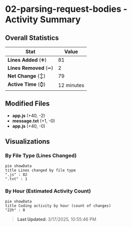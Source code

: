 # 02-parsing-request-bodies - Activity Summary 

## Overall Statistics

| Stat                   | Value                                                             |
| ---------------------- | ----------------------------------------------------------------- |
| **Lines Added** (➕)   | 81                                          |
| **Lines Removed** (➖) | 2                                        |
| **Net Change** (↕)    | 79                |
| **Active Time** (⌚)   | 12 minutes |


## Modified Files
- **app.js** (+40, -2)
- **message.txt** (+1, -0)
- **app.js** (+40, -0)

## Visualizations

### By File Type (Lines Changed)

```mermaid
pie showData
title Lines changed by file type
".js" : 82
".txt" : 1
```

### By Hour (Estimated Activity Count)

```mermaid
pie showData
title Coding activity by hour (count of changes)
"22h" : 8
```


> **Last Updated:** 3/17/2025, 10:55:46 PM
